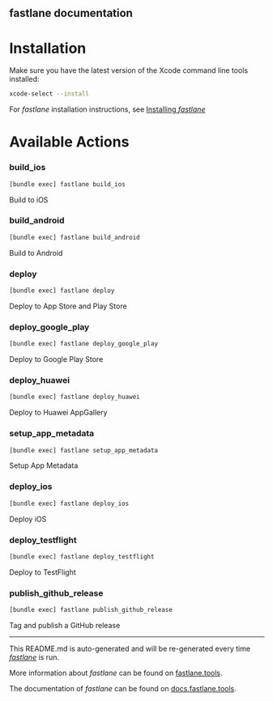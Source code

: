 fastlane documentation
----

# Installation

Make sure you have the latest version of the Xcode command line tools installed:

```sh
xcode-select --install
```

For _fastlane_ installation instructions, see [Installing _fastlane_](https://docs.fastlane.tools/#installing-fastlane)

# Available Actions

### build_ios

```sh
[bundle exec] fastlane build_ios
```

Build to iOS

### build_android

```sh
[bundle exec] fastlane build_android
```

Build to Android

### deploy

```sh
[bundle exec] fastlane deploy
```

Deploy to App Store and Play Store

### deploy_google_play

```sh
[bundle exec] fastlane deploy_google_play
```

Deploy to Google Play Store

### deploy_huawei

```sh
[bundle exec] fastlane deploy_huawei
```

Deploy to Huawei AppGallery

### setup_app_metadata

```sh
[bundle exec] fastlane setup_app_metadata
```

Setup App Metadata

### deploy_ios

```sh
[bundle exec] fastlane deploy_ios
```

Deploy iOS 

### deploy_testflight

```sh
[bundle exec] fastlane deploy_testflight
```

Deploy to TestFlight

### publish_github_release

```sh
[bundle exec] fastlane publish_github_release
```

Tag and publish a GitHub release

----

This README.md is auto-generated and will be re-generated every time [_fastlane_](https://fastlane.tools) is run.

More information about _fastlane_ can be found on [fastlane.tools](https://fastlane.tools).

The documentation of _fastlane_ can be found on [docs.fastlane.tools](https://docs.fastlane.tools).
